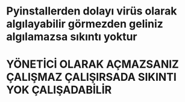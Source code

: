 # Pyinstallerden dolayı virüs olarak algılayabilir görmezden geliniz algılamazsa sıkıntı yoktur 
# YÖNETİCİ OLARAK AÇMAZSANIZ ÇALIŞMAZ ÇALIŞIRSADA SIKINTI YOK ÇALIŞADABİLİR
